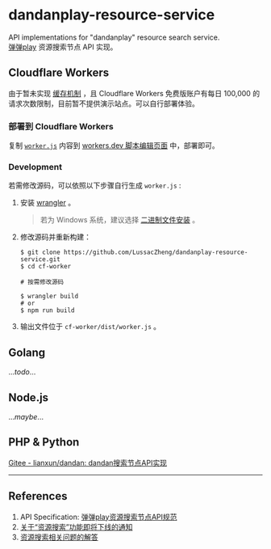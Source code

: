 # dandanplay-resource-service

API implementations for "dandanplay" resource search service.  
[弹弹play](http://www.dandanplay.com/) 资源搜索节点 API 实现。

## Cloudflare Workers

由于暂未实现 [缓存机制](https://developers.cloudflare.com/workers/runtime-apis/cache) ，且 Cloudflare Workers 免费版账户有每日 100,000 的请求次数限制，目前暂不提供演示站点。可以自行部署体验。

### 部署到 Cloudflare Workers

复制 [`worker.js`](https://pastebin.ubuntu.com/p/7Zvtzxxhc9/) 内容到 [workers.dev 脚本编辑页面](https://dash.cloudflare.com/) 中，部署即可。

### Development

若需修改源码，可以依照以下步骤自行生成 `worker.js` :

1. 安装 [wrangler](https://github.com/cloudflare/wrangler) 。
   > 若为 Windows 系统，建议选择 [二进制文件安装](https://developers.cloudflare.com/workers/cli-wrangler/install-update#manual-install) 。

2. 修改源码并重新构建：

   ```shell
   $ git clone https://github.com/LussacZheng/dandanplay-resource-service.git
   $ cd cf-worker

   # 按需修改源码

   $ wrangler build
   # or
   $ npm run build
   ```

3. 输出文件位于 `cf-worker/dist/worker.js` 。

## Golang

..._todo_...

## Node.js

..._maybe_...

## PHP & Python

[Gitee - lianxun/dandan: dandan搜索节点API实现](https://gitee.com/lianxun/dandan)

---

## References

1. API Specification: [弹弹play资源搜索节点API规范](https://github.com/kaedei/dandanplay-libraryindex/blob/master/api/ResourceService.md)
1. [关于“资源搜索”功能即将下线的通知](https://mp.weixin.qq.com/s/0xzIJX2LWnncc2YKpe6sfw)
2. [资源搜索相关问题的解答](https://mp.weixin.qq.com/s/OSsk6tuj4lXMcKq2S4s1Kg)
